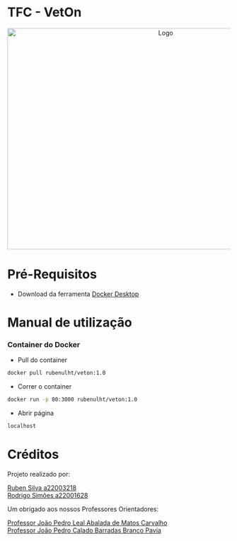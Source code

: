 # TFC - VetOn

<div align="center">
  <a href="https://github.com/rbnvsilva/VetOn">
    <img src="/public/images/logo.png" alt="Logo" width="700" height="500">
  </a>
</div>

# Pré-Requisitos

* Download da ferramenta <a href="https://www.docker.com/get-started/">Docker Desktop</a>

# Manual de utilização  

### Container do Docker

* Pull do container
```sh
docker pull rubenulht/veton:1.0
```

* Correr o container
```sh
docker run -p 80:3000 rubenulht/veton:1.0
```

* Abrir página
```sh
localhost
```

# Créditos
Projeto realizado por:

<a href="https://github.com/rbnvsilva">Ruben Silva a22003218</a>  
<a href="https://github.com/RodrigoSimoes-22001628">Rodrigo Simões a22001628</a>

Um obrigado aos nossos Professores Orientadores:

<a href="https://www.linkedin.com/in/jplcarvalho/">Professor João Pedro Leal Abalada de Matos Carvalho</a>  
<a href="https://www.linkedin.com/in/joaopedropavia/">Professor João Pedro Calado Barradas Branco Pavia</a>
